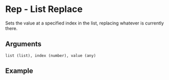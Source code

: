 # Rep - List Replace

Sets the value at a specified index in the list, replacing whatever is currently there.

## Arguments

```list (list), index (number), value (any)```

## Example
<editor :code="`
Replace Example
by Milo Jacobs and Miss Listerine\n
was list lis 1 2 3..
rep list 1 1.
pri list.
`"
:code-wordier="`
Rectangle Example
by Milo Jacobs and Miss Listerine\n
Was list listing 1, 2, and 3?
Replace the list 1 to 1.
Print the list.
`" output-method='console'></editor>